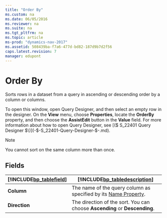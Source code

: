 ```yaml
---
title: "Order By"
ms.custom: na
ms.date: 06/05/2016
ms.reviewer: na
ms.suite: na
ms.tgt_pltfrm: na
ms.topic: article
ms-prod: "dynamics-nav-2017"
ms.assetid: 508439ba-f7a6-477d-bd82-187d9b7d2f56
caps.latest.revision: 7
manager: edupont
---
```

# Order By
Sorts rows in a dataset from a query in ascending or descending order by a column or columns.  

 To open this window, open Query Designer, and then select an empty row in the designer. On the **View** menu, choose **Properties**, locate the **OrderBy** property, and then choose the **AssistEdit** button in the **Value** field. For more information about how to open Query Designer, see [\($ S\_22401 Query Designer $\)](-$-S_22401-Query-Designer-$-.md).  

> [!NOTE]  
>  You cannot sort on the same column more than once.  

## Fields  

|[!INCLUDE[bp_tablefield](../includes/bp_tablefield_md.md)]|[!INCLUDE[bp_tabledescription](../includes/bp_tabledescription_md.md)]|  
|---------------------------------|---------------------------------------|  
|**Column**|The name of the query column as specified by its [Name Property](../Name-Property-duplicate.md).|  
|**Direction**|The direction of the sort. You can choose **Ascending** or **Descending**.|
